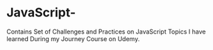 # JavaScript-
Contains Set of Challenges and Practices on JavaScript Topics I have learned During my Journey Course on Udemy.
